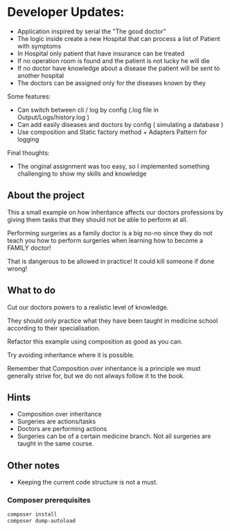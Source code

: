 # Developer Updates:

- Application inspired by serial the "The good doctor" 
- The logic inside create a new Hospital that can process a list of Patient with symptoms
- In Hospital only patient that have insurance can be treated
- If no operation room is found and the patient is not lucky he will die
- If no doctor have knowledge about a disease the patient will be sent to another hospital
- The doctors can be assigned only for the diseases known by they

Some features:
- Can switch between cli / log by config (.log file in Output/Logs/history.log )
- Can add easily diseases and doctors by config ( simulating a database )
- Use composition and Static factory method + Adapters Pattern for logging

Final thoughts:
- The original assignment was too easy, so I implemented something challenging to show my skills and knowledge


<!-- GETTING STARTED -->
## About the project
This a small example on how inheritance affects our doctors professions by giving them
tasks that they should not be able to perform at all.

Performing surgeries as a family doctor is a big no-no since they do not teach you how to
perform surgeries when learning how to become a FAMILY doctor!

That is dangerous to be allowed in practice!
It could kill someone if done wrong!

<!-- About the task -->
## What to do
Cut our doctors powers to a realistic level of knowledge.

They should only practice what
they have been taught in medicine school according to their specialisation.

Refactor this example using composition as good as you can.

Try avoiding inheritance where it is possible.

Remember that Composition over inheritance is a principle we must generally strive for,
but we do not always follow it to the book.

## Hints
- Composition over inheritance
- Surgeries are actions/tasks
- Doctors are performing actions
- Surgeries can be of a certain medicine branch. Not all surgeries are taught in the same course.

## Other notes
- Keeping the current code structure is not a must.

### Composer prerequisites
  ```sh
  composer install 
  composer dump-autoload
  ```